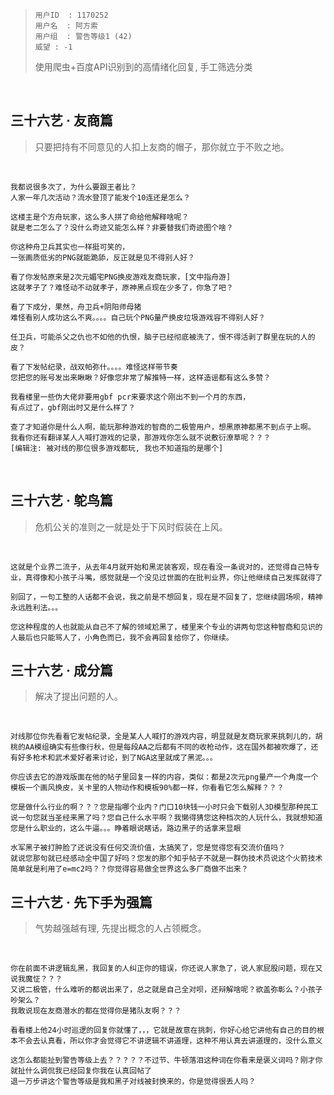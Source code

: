 

> ```
> 用户ID  : 1170252
> 用户名  : 阿方索
> 用户组  : 警告等级1 (42)
> 威望 : -1
> ```
>
> 使用爬虫+百度API识别到的高情绪化回复, 手工筛选分类

<br>

## 三十六艺 · 友商篇

> 只要把持有不同意见的人扣上友商的帽子，那你就立于不败之地。

<br>

```
我都说很多次了，为什么要跟王者比？
人家一年几次活动？流水登顶了能发个10连还是怎么？
```

```
这楼主是个方舟玩家，这么多人拼了命给他解释啥呢？
就是老二怎么了？没什么奇迹又能怎么样？非要替我们奇迹图个啥？
```

```
你这种舟卫兵其实也一样挺可笑的，
一张画质低劣的PNG就能跪舔，反正就是见不得别人好？
```

```
看了你发帖原来是2次元媚宅PNG换皮游戏友商玩家，[文中指舟游]
这就孝子了？难怪动不动就孝子，原神黑点现在少多了，你急了吧？ 
```

```
看了下成分，果然，舟卫兵+阴阳师母猪
难怪看别人成功这么不爽。。。。自己玩个PNG量产换皮垃圾游戏容不得别人好？
```

```
任卫兵，可能杀父之仇也不如他的仇恨，脑子已经彻底被洗了，恨不得活剥了群里在玩的人的皮？
```

```
看了下发帖纪录，战双帕弥什。。。。难怪这样带节奏
您把您的账号发出来瞅瞅？好像您非常了解推特一样，这样造谣都有这么多赞？
```

```
我看楼里一些伪大佬非要用gbf pcr来要求这个刚出不到一个月的东西，
有点过了，gbf刚出时又是什么样了？
```

```
查了才知道你是什么人啊，能玩那种游戏的智商的二极管用户，想黑原神都黑不到点子上啊。
我看你还有翻译某人人喊打游戏的记录，那游戏你怎么就不说敷衍潦草呢？？？
[编辑注: 被对线的那位很多游戏都玩, 我也不知道指的是哪个]
```

<br>

## 三十六艺 · 鸵鸟篇

> 危机公关的准则之一就是处于下风时假装在上风。

<br>

```
这就是个业界二流子，从去年4月就开始和黑泥装客观，现在看没一条说对的，还觉得自己特专业，真得像和小孩子斗嘴，感觉就是一个没见过世面的在批判业界，你让他继续自己发挥就得了
```

```
别回了，一句工整的人话都不会说，我之前是不想回复，现在是不回复了，您继续圆场呗，精神永远胜利法。。。
```

```
您这种程度的人也就能从自己不了解的领域尬黑了，楼里来个专业的讲两句您这种智商和见识的人最后也只能骂人了，小角色而已，我不会再回复给你了，你继续。
```



## 三十六艺 · 成分篇

> 解决了提出问题的人。

<br>

```
对线那位你先看看它发帖纪录，全是某人人喊打的游戏内容，明显就是友商玩家来挑刺儿的，胡桃的AA模组确实有些像行秋，但是每段AA之后都有不同的收枪动作，这在国外都被吹爆了，还有好多枪术和武术爱好者来讨论，到了NGA这里就成了黑泥。。。

你应该去它的游戏版面在他的帖子里回复一样的内容，类似：都是2次元png量产一个角度一个模板一个画风换皮，关卡里的人物动作和模板90%都一样，你看看它怎么解释？？？
```

```
您是做什么行业的啊？？？您是指哪个业内？门口10块钱一小时只会下载别人3D模型那种民工说一句您就当圣经来黑了吗？您自己什么水平啊？我懒得猜您这种档次的人玩什么，我就想知道您是什么职业的，这么牛逼。。。睁着眼说瞎话，路边黑子的话拿来显眼
```

```
水军黑子被打肿脸了还说没有任何交流价值，太搞笑了，您是觉得您有交流价值吗？
就说您那句就已经感动全中国了好吗？您发的那个知乎帖子不就是一群伪技术员说这个火箭技术简单就是利用了e=mc2吗？？你觉得容易做全世界这么多厂商做不出来？
```





## 三十六艺 · 先下手为强篇

> 气势越强越有理, 先提出概念的人占领概念。

<br>

```
你在前面不讲逻辑乱黑，我回复的人纠正你的错误，你还说人家急了，说人家屁股问题，现在又说我魔怔？？？
又说二极管，什么难听的都说出来了，总之就是自己全对呗，还辩解啥呢？欲盖弥彰么？小孩子吵架么？
我敢说现在友商潜水的都在觉得你是猪队友啊？？？
```

```
看看楼上他24小时巡逻的回复你就懂了，，，它就是故意在挑刺，你好心给它讲他有自己的目的根本不会去认真看，所以你才会觉得它不讲逻辑不讲道理，这种不用认真去讲道理的，没什么意义
```

```
这怎么都能扯到警告等级上去？？？？？不过节、牛顿落泪这种词在你看来是褒义词吗？刚才你就扯什么调侃我已经回复你我在认真回帖了
退一万步讲这个警告等级是我和黑子对线被封换来的，你是觉得很丢人吗？
```



